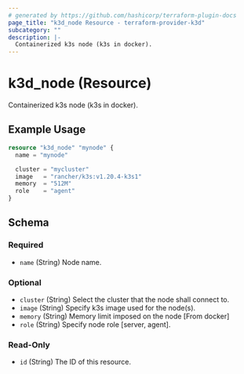 ```yaml
---
# generated by https://github.com/hashicorp/terraform-plugin-docs
page_title: "k3d_node Resource - terraform-provider-k3d"
subcategory: ""
description: |-
  Containerized k3s node (k3s in docker).
---
```


# k3d_node (Resource)

Containerized k3s node (k3s in docker).

## Example Usage

```terraform
resource "k3d_node" "mynode" {
  name = "mynode"

  cluster = "mycluster"
  image   = "rancher/k3s:v1.20.4-k3s1"
  memory  = "512M"
  role    = "agent"
}
```

<!-- schema generated by tfplugindocs -->
## Schema

### Required

- `name` (String) Node name.

### Optional

- `cluster` (String) Select the cluster that the node shall connect to.
- `image` (String) Specify k3s image used for the node(s).
- `memory` (String) Memory limit imposed on the node [From docker]
- `role` (String) Specify node role [server, agent].

### Read-Only

- `id` (String) The ID of this resource.


